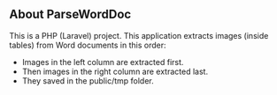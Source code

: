 ## About ParseWordDoc

This is a PHP (Laravel) project. This application extracts images (inside tables) from Word documents in this order:

- Images in the left column are extracted first.
- Then images in the right column are extracted last.
- They saved in the public/tmp folder.